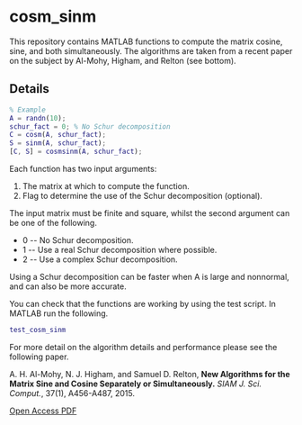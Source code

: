 # cosm_sinm
This repository contains MATLAB functions to compute the matrix cosine, sine, and both simultaneously.
The algorithms are taken from a recent paper on the subject by Al-Mohy, Higham, and Relton (see bottom).

## Details
```matlab
% Example
A = randn(10);
schur_fact = 0; % No Schur decomposition
C = cosm(A, schur_fact);
S = sinm(A, schur_fact);
[C, S] = cosmsinm(A, schur_fact);
```

Each function has two input arguments:

1. The matrix at which to compute the function.
2. Flag to determine the use of the Schur decomposition (optional).

The input matrix must be finite and square, whilst the second argument can be one of the following.
- 0 -- No Schur decomposition.
- 1 -- Use a real Schur decomposition where possible.
- 2 -- Use a complex Schur decomposition.

Using a Schur decomposition can be faster when A is large and nonnormal, and can also be more accurate.

You can check that the functions are working by using the test script. In MATLAB run the following.

```matlab
test_cosm_sinm
```

For more detail on the algorithm details and performance please see the following paper.

A. H. Al-Mohy, N. J. Higham, and Samuel D. Relton,
**New Algorithms for the Matrix Sine and Cosine Separately or Simultaneously.** 
_SIAM J. Sci. Comput._, 37(1), A456-A487, 2015.

[Open Access PDF](http://epubs.siam.org/doi/abs/10.1137/140973979)
